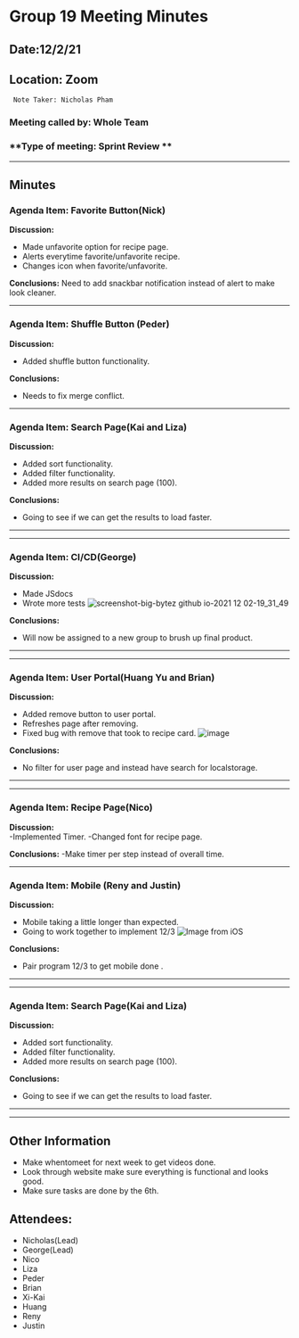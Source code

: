 # Group 19 Meeting Minutes #
## Date:12/2/21  ##
## Location: Zoom  ##
     Note Taker: Nicholas Pham

### **Meeting called by: Whole Team** ###

### **Type of meeting: Sprint Review **  ###
--------------------------------------

## Minutes ##

### Agenda Item: Favorite Button(Nick) ###

**Discussion:**  
- Made unfavorite option for recipe page.
- Alerts everytime favorite/unfavorite recipe.
- Changes icon when favorite/unfavorite.


**Conclusions:**
Need to add snackbar notification instead of alert to make look cleaner.

-------

### Agenda Item: Shuffle Button (Peder) ###

**Discussion:**
- Added shuffle button functionality.

**Conclusions:**
- Needs to fix merge conflict.

-------

### Agenda Item: Search Page(Kai and Liza) ###

**Discussion:**  
- Added sort functionality.
- Added filter functionality.
- Added more results on search page (100).



**Conclusions:**
- Going to see if we can get the results to load faster.

-------
-------

### Agenda Item: CI/CD(George) ###

**Discussion:**  
- Made JSdocs
- Wrote more tests
![screenshot-big-bytez github io-2021 12 02-19_31_49](https://user-images.githubusercontent.com/59597109/144540785-bfc6ff6b-6c7b-4354-9486-0573b9877b9e.png)


**Conclusions:**
- Will now be assigned to a new group to brush up final product.

-------
-------

### Agenda Item: User Portal(Huang Yu and Brian)  ###

**Discussion:**
- Added remove button to user portal.
- Refreshes page after removing.
- Fixed bug with remove that took to recipe card.
![image](https://user-images.githubusercontent.com/59597109/144540830-9a89b1d4-5541-4cb9-a9e5-4676152db22e.png)




**Conclusions:**
- No filter for user page and instead have search for localstorage.


-------
-------

### Agenda Item: Recipe Page(Nico) ###

**Discussion:**  
-Implemented Timer.
-Changed font for recipe page.




**Conclusions:**
-Make timer per step instead of overall time.

-------

### Agenda Item: Mobile (Reny and Justin) ###

**Discussion:**  
- Mobile taking a little longer than expected.
- Going to work together to implement 12/3
![Image from iOS](https://user-images.githubusercontent.com/59597109/144540736-1734bf0c-6ed7-4d04-8754-47433bc146f8.png)




**Conclusions:**
- Pair program 12/3 to get mobile done .

-------
-------

### Agenda Item: Search Page(Kai and Liza) ###

**Discussion:**  
- Added sort functionality.
- Added filter functionality.
- Added more results on search page (100).



**Conclusions:**
- Going to see if we can get the results to load faster.

-------

-----------------------------------

## Other Information ##
- Make whentomeet for next week to get videos done.
- Look through website make sure everything is functional and looks good.
- Make sure tasks are done by the 6th.


## Attendees: ##


- Nicholas(Lead) 
- George(Lead) 
- Nico 
- Liza 
- Peder 
- Brian 
- Xi-Kai 
- Huang 
- Reny
- Justin
